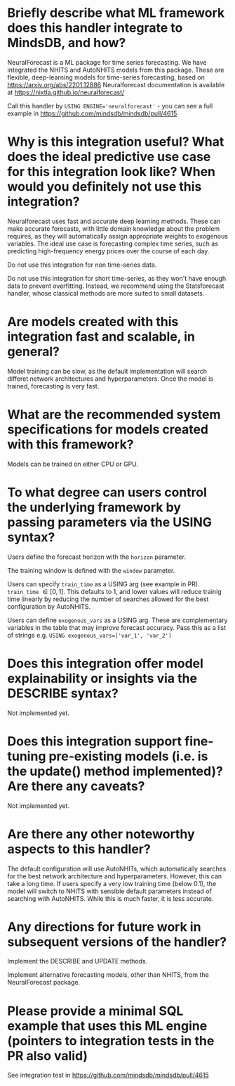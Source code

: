 # Briefly describe what ML framework does this handler integrate to MindsDB, and how?
NeuralForecast is a ML package for time series forecasting.
We have integrated the NHITS and AutoNHITS models from this package.
These are flexible, deep-learning models for time-series forecasting, based on https://arxiv.org/abs/2201.12886
Neuralforecast documentation is available at https://nixtla.github.io/neuralforecast/

Call this handler by
`USING ENGINE='neuralforecast'` - you can see a full example in https://github.com/mindsdb/mindsdb/pull/4615

# Why is this integration useful? What does the ideal predictive use case for this integration look like? When would you definitely not use this integration?
Neuralforecast uses fast and accurate deep learning methods.
These can make accurate forecasts, with little domain knowledge about the problem requires, as they will automatically assign appropriate weights to exogenous variables.
The ideal use case is forecasting complex time series, such as predicting high-frequency energy prices over the course of each day.

Do not use this integration for non time-series data.

Do not use this integration for short time-series, as they won't have enough data to prevent overfitting.
Instead, we recommend using the Statsforecast handler, whose classical methods are more suited to small datasets.

# Are models created with this integration fast and scalable, in general?
Model training can be slow, as the default implementation will search differet network architectures and hyperparameters.
Once the model is trained, forecasting is very fast.

# What are the recommended system specifications for models created with this framework?
Models can be trained on either CPU or GPU.

# To what degree can users control the underlying framework by passing parameters via the USING syntax?
Users define the forecast horizon with the `horizon` parameter.

The training window is defined with the `window` parameter.

Users can specify `train_time` as a USING arg (see example in PR). `train_time` $\in [0, 1]$. This defaults to 1, and lower values will reduce trainig time linearly by reducing the number of searches allowed for the best configuration by AutoNHITS.

Users can define `exogenous_vars` as a USING arg. These are complementary variables in the table that may improve forecast accuracy. Pass this as a list of strings e.g. `USING exogenous_vars=['var_1', 'var_2']`

# Does this integration offer model explainability or insights via the DESCRIBE syntax?
Not implemented yet.

# Does this integration support fine-tuning pre-existing models (i.e. is the update() method implemented)? Are there any caveats?
Not implemented yet.

# Are there any other noteworthy aspects to this handler?
The default configuration will use AutoNHITs, which automatically searches for the best network architecture and hyperparameters.
However, this can take a long time.
If users specify a very low training time (below 0.1), the model will switch to NHITS with sensible default parameters instead of searching with AutoNHITS.
While this is much faster, it is less accurate.

# Any directions for future work in subsequent versions of the handler?
Implement the DESCRIBE and UPDATE methods.

Implement alternative forecasting models, other than NHITS, from the NeuralForecast package.

# Please provide a minimal SQL example that uses this ML engine (pointers to integration tests in the PR also valid)
See integration test in https://github.com/mindsdb/mindsdb/pull/4615
